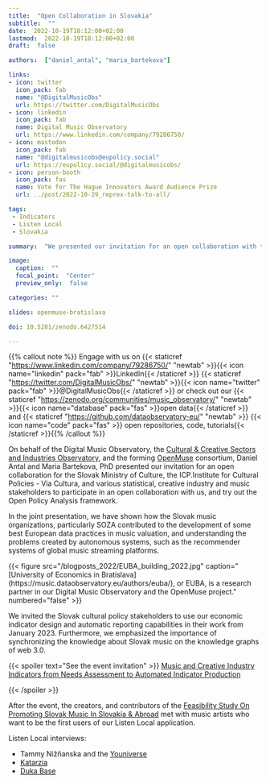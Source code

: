 ```yaml
---
title:  "Open Collaboration in Slovakia"
subtitle:  ""
date:  2022-10-19T18:12:00+02:00
lastmod:  2022-10-19T18:12:00+02:00
draft:  false

authors:  ["daniel_antal", "maria_bartekova"]

links:
- icon: twitter
  icon_pack: fab
  name: "@DigitalMusicObs"
  url: https://twitter.com/DigitalMusicObs
- icon: linkedin
  icon_pack: fab
  name: Digital Music Observatory
  url: https://www.linkedin.com/company/79286750/
- icon: mastodon
  icon_pack: fab
  name: "@digitalmusicobs@eupolicy.social"
  url: https://eupolicy.social/@digitalmusicobs/
- icon: person-booth
  icon_pack: fas
  name: Vote for The Hague Innovators Award Audience Prize
  url: ../post/2022-10-29_reprex-talk-to-all/

tags:  
 - Indicators
 - Listen Local
 - Slovakia

summary:  "We presented our invitation for an open collaboration with the Slovak Ministry of Culture, the ICP  Institute for Cultural Policies - Via Cultura, and various statistical, creative industry, and music stakeholders. We invited them to try out the Open Policy Analysis Framework with us, create usable indicators with us, use open data, and help synchronize music information from Slovakia to the rest of the world."

image:
  caption:  ""
  focal_point:  "Center"
  preview_only:  false

categories: ""

slides: openmuse-bratislava

doi: 10.5281/zenodo.6427514

---
```

{{% callout note %}}
Engage with us on {{< staticref "https://www.linkedin.com/company/79286750/" "newtab" >}}{{< icon name="linkedin" pack="fab" >}}LinkedIn{{< /staticref >}} {{< staticref "https://twitter.com/DigitalMusicObs/" "newtab" >}}{{< icon name="twitter" pack="fab" >}}@DigitalMusicObs{{< /staticref >}} or check out our {{< staticref "https://zenodo.org/communities/music_observatory/" "newtab" >}}{{< icon name="database" pack="fas" >}}open data{{< /staticref >}} and {{< staticref "https://github.com/dataobservatory-eu/" "newtab" >}} {{< icon name="code" pack="fas" >}} open repositories, code, tutorials{{< /staticref >}}{{% /callout %}}

On behalf of the Digital Music Observatory, the [Cultural & Creative Sectors and Industries Observatory](https://ccsi.dataobservatory.eu/), and the forming [OpenMuse](https://music.dataobservatory.eu/project/openmuse/) consortium, Daniel Antal and Maria Bartekova, PhD presented our invitation for an open collaboration for the Slovak Ministry of Culture, the ICP.Institute for Cultural Policies - Via Cultura, and various statistical, creative industry and music stakeholders to participate in an open collaboration with us, and try out the Open Policy Analysis framework.

In the joint presentation, we have shown how the Slovak music organizations, particularly SOZA contributed to the development of some best European data practices in music valuation, and understanding the problems created by autonomous systems, such as the recommender systems of global music streaming platforms.

<td style="text-align: center;">{{< figure src="/blogposts_2022/EUBA_building_2022.jpg" caption="[University of Economics in Bratislava](https://music.dataobservatory.eu/authors/euba/), or EUBA, is a research partner in our Digital Music Observatory and the OpenMuse project." numbered="false" >}}</td>

We invited the Slovak cultural policy stakeholders to use our economic indicator design and automatic reporting capabilities in their work from January 2023.  Furthermore, we emphasized the importance of synchronizing the knowledge about Slovak music on the knowledge graphs of web 3.0. 


{{< spoiler text="See the event invitation" >}}
[Music and Creative Industry Indicators from Needs Assessment to Automated Indicator  Production](https://music.dataobservatory.eu/talk/music-and-creative-industry-indicators-from-needs-assessment-to-automated-production/)

{{< /spoiler >}}


After the event, the creators, and contributors of the [Feasibility Study On Promoting Slovak Music In Slovakia & Abroad](https://music.dataobservatory.eu/publication/listen_local_2020/) met with music artists who want to be the first users of our Listen Local application.  

Listen Local interviews:
- Tammy Nižňanska and the [Youniverse](https://dataandlyrics.com/post/2020-11-30-youniverse/)
- [Katarzia](https://dataandlyrics.com/post/2020-11-25-katarzia/)
- [Duka Base](https://dataandlyrics.com/post/2020-10-28-duka-mission/)
